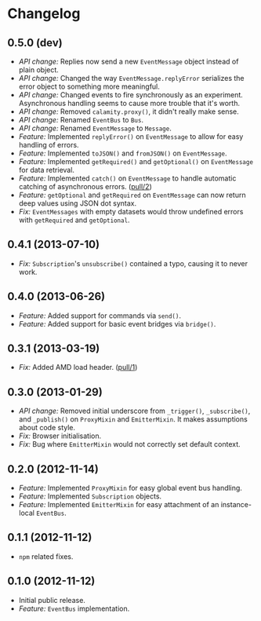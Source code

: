 # Changelog

## 0.5.0 (dev)
* *API change:* Replies now send a new `EventMessage` object instead of plain object.
* *API change:* Changed the way `EventMessage.replyError` serializes the error object to something more meaningful.
* *API change:* Changed events to fire synchronously as an experiment. Asynchronous handling seems to cause more trouble that it's worth.
* *API change:* Removed `calamity.proxy()`, it didn't really make sense.
* *API change:* Renamed `EventBus` to `Bus`.
* *API change:* Renamed `EventMessage` to `Message`.
* *Feature:* Implemented `replyError()` on `EventMessage` to allow for easy handling of errors.
* *Feature:* Implemented `toJSON()`  and `fromJSON()` on `EventMessage`.
* *Feature:* Implemented `getRequired()`  and `getOptional()` on `EventMessage` for data retrieval.
* *Feature:* Implemented `catch()` on `EventMessage` to handle automatic catching of asynchronous errors. ([pull/2][pull/2])
* *Feature:* `getOptional` and `getRequired` on `EventMessage` can now return deep values using JSON dot syntax.
* *Fix:* `EventMessages` with empty datasets would throw undefined errors with `getRequired` and `getOptional`.

## 0.4.1 (2013-07-10)
* *Fix:* `Subscription`'s `unsubscribe()` contained a typo, causing it to never work.

## 0.4.0 (2013-06-26)
* *Feature:* Added support for commands via `send()`.
* *Feature:* Added support for basic event bridges via `bridge()`.

## 0.3.1 (2013-03-19)
* *Fix:* Added AMD load header. ([pull/1][pull/1])

## 0.3.0 (2013-01-29)
* *API change:* Removed initial underscore from `_trigger()`, `_subscribe()`, and `_publish()` on `ProxyMixin` and `EmitterMixin`. It makes assumptions about code style.
* *Fix:* Browser initialisation.
* *Fix:* Bug where `EmitterMixin` would not correctly set default context.

## 0.2.0 (2012-11-14)

* *Feature:* Implemented `ProxyMixin` for easy global event bus handling.
* *Feature:* Implemented `Subscription` objects.
* *Feature:* Implemented `EmitterMixin` for easy attachment of an instance-local `EventBus`.

## 0.1.1 (2012-11-12)

* `npm` related fixes.

## 0.1.0 (2012-11-12)

* Initial public release.
* *Feature:* `EventBus` implementation.

[pull/1]: https://bitbucket.org/kennethjor/calamity/pull-request/1 "Added RequireJS support to init.js."
[pull/2]: https://bitbucket.org/kennethjor/calamity/pull-request/2 "Error proxy."
